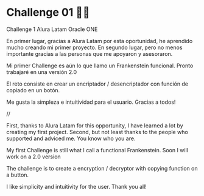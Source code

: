 # Challenge 01 👨‍💻
Challenge 1 Alura Latam Oracle ONE 

En primer lugar, gracias a Alura Latam por esta oportunidad, he aprendido mucho creando mi primer proyecto.
En segundo lugar, pero no menos importante gracias a las personas que me apoyaron y asesoraron.

Mi primer Challenge es aún lo que llamo un Frankenstein funcional. Pronto trabajaré en una versión 2.0

El reto consiste en crear un encriptador / desencriptador con función de copiado en un botón.

Me gusta la simpleza e intuitividad para el usuario.
Gracias a todos!

//

First, thanks to Alura Latam for this opportunity, I have learned a lot by creating my first project.
Second, but not least thanks to the people who supported and adviced me. You know who you are.

My first Challenge is still what I call a functional Frankenstein. Soon I will work on a 2.0 version

The challenge is to create a encryption / decryptor with copying function on a button.

I like simplicity and intuitivity for the user.
Thank you all!
